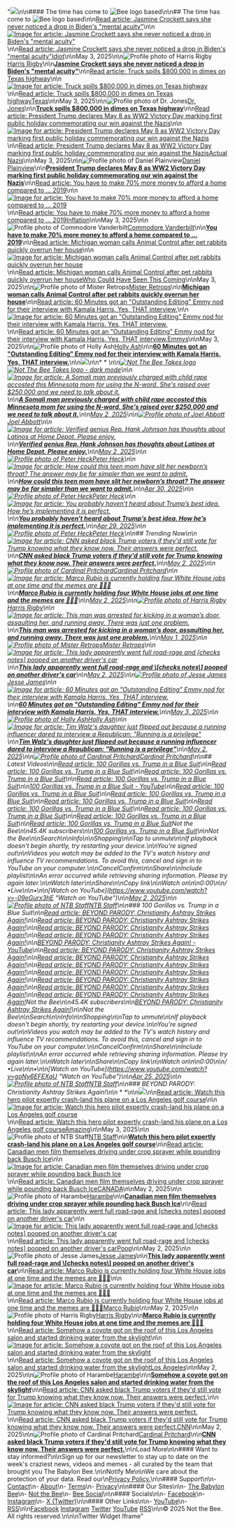 "![](https://media.notthebee.com/ads/Ads-680a76766720b680a76766720c.png)\n\n#### The time has come to ![Bee logo](https://notthebee.com/img/big-bee-white.png) based\n\n## The time has come to ![Bee logo](https://notthebee.com/img/big-bee-white.png) based\n\n[Read article: Jasmine Crockett says she never noticed a drop in Biden's \"mental acuity\"](https://notthebee.com/article/jasmine-crockett-says-she-never-noticed-a-drop-in-bidens-mental-acuity)\n\n[![Image for article: Jasmine Crockett says she never noticed a drop in Biden's \"mental acuity\"](https://media.notthebee.com/articles/6814e84858d6b6814e84858d6c.jpg)](https://notthebee.com/article/jasmine-crockett-says-she-never-noticed-a-drop-in-bidens-mental-acuity)\n\n[Read article: Jasmine Crockett says she never noticed a drop in Biden's \"mental acuity\"](https://notthebee.com/article/jasmine-crockett-says-she-never-noticed-a-drop-in-bidens-mental-acuity)[Idiot](https://notthebee.com/category/idiot)\n\nMay 3, 2025\n\n![Profile photo of Harris Rigby](https://media.notthebee.com/avatars/Avatar-659c1edde8303.jpg)[Harris Rigby](https://notthebee.com/articles/HarrisRigby)\n\n[**Jasmine Crockett says she never noticed a drop in Biden's \"mental acuity\"**](https://notthebee.com/article/jasmine-crockett-says-she-never-noticed-a-drop-in-bidens-mental-acuity)\n\n[Read article: Truck spills $800,000 in dimes on Texas highway](https://notthebee.com/article/truck-accident-spills-800000-in-dimes-on-a-texas-highway)\n\n[![Image for article: Truck spills $800,000 in dimes on Texas highway](https://media.notthebee.com/articles/68144742675e868144742675e9.jpg)](https://notthebee.com/article/truck-accident-spills-800000-in-dimes-on-a-texas-highway)\n\n[Read article: Truck spills $800,000 in dimes on Texas highway](https://notthebee.com/article/truck-accident-spills-800000-in-dimes-on-a-texas-highway)[Texas](https://notthebee.com/category/texas)\n\nMay 3, 2025\n\n![Profile photo of Dr. Jones](https://media.notthebee.com/avatars/Avatar-679254764943d.jpg)[Dr. Jones](https://notthebee.com/articles/timinkc)\n\n[**Truck spills $800,000 in dimes on Texas highway**](https://notthebee.com/article/truck-accident-spills-800000-in-dimes-on-a-texas-highway)\n\n[Read article: President Trump declares May 8 as WW2 Victory Day marking first public holiday commemorating our win against the Nazis](https://notthebee.com/article/president-trump-declares-may-8-as-ww2-victory-day-marking-first-public-holiday-commemorating-ww2)\n\n[![Image for article: President Trump declares May 8 as WW2 Victory Day marking first public holiday commemorating our win against the Nazis](https://media.notthebee.com/articles/6814cdffca5c26814cdffca5c3.jpg)](https://notthebee.com/article/president-trump-declares-may-8-as-ww2-victory-day-marking-first-public-holiday-commemorating-ww2)\n\n[Read article: President Trump declares May 8 as WW2 Victory Day marking first public holiday commemorating our win against the Nazis](https://notthebee.com/article/president-trump-declares-may-8-as-ww2-victory-day-marking-first-public-holiday-commemorating-ww2)[Actual Nazis](https://notthebee.com/category/actual-nazis)\n\nMay 3, 2025\n\n![Profile photo of Daniel Plainview](https://media.notthebee.com/avatars/Avatar-640b332471b49.jpg)[Daniel Plainview](https://notthebee.com/articles/DanielPlainview)\n\n[**President Trump declares May 8 as WW2 Victory Day marking first public holiday commemorating our win against the Nazis**](https://notthebee.com/article/president-trump-declares-may-8-as-ww2-victory-day-marking-first-public-holiday-commemorating-ww2)\n\n[Read article: You have to make 70% more money to afford a home compared to ... 2019](https://notthebee.com/article/you-have-to-make-70-more-money-to-afford-a-home-now-compared-to--2019)\n\n[![Image for article: You have to make 70% more money to afford a home compared to ... 2019](https://media.notthebee.com/articles/6815202d1a7c76815202d1a7c8.jpg)](https://notthebee.com/article/you-have-to-make-70-more-money-to-afford-a-home-now-compared-to--2019)\n\n[Read article: You have to make 70% more money to afford a home compared to ... 2019](https://notthebee.com/article/you-have-to-make-70-more-money-to-afford-a-home-now-compared-to--2019)[Inflation](https://notthebee.com/category/inflation)\n\nMay 3, 2025\n\n![Profile photo of Commodore Vanderbilt](https://media.notthebee.com/avatars/Avatar-5ff336c157856.jpg)[Commodore Vanderbilt](https://notthebee.com/articles/CommodoreVanderbilt)\n\n[**You have to make 70% more money to afford a home compared to ... 2019**](https://notthebee.com/article/you-have-to-make-70-more-money-to-afford-a-home-now-compared-to--2019)\n\n[Read article: Michigan woman calls Animal Control after pet rabbits quickly overrun her house](https://notthebee.com/article/michigan-woman-calls-animal-control-for-help-when-the-pet-rabbits-she-got-her-kids-quickly-overran-her-house)\n\n[![Image for article: Michigan woman calls Animal Control after pet rabbits quickly overrun her house](https://media.notthebee.com/articles/68152b8e6cd7968152b8e6cd7a.jpg)](https://notthebee.com/article/michigan-woman-calls-animal-control-for-help-when-the-pet-rabbits-she-got-her-kids-quickly-overran-her-house)\n\n[Read article: Michigan woman calls Animal Control after pet rabbits quickly overrun her house](https://notthebee.com/article/michigan-woman-calls-animal-control-for-help-when-the-pet-rabbits-she-got-her-kids-quickly-overran-her-house)[Who Could Have Seen This Coming](https://notthebee.com/category/who-could-have-seen-this-coming)\n\nMay 3, 2025\n\n![Profile photo of Mister Retrops](https://media.notthebee.com/avatars/Avatar-658ba5127cda1.jpg)[Mister Retrops](https://notthebee.com/articles/Retrops)\n\n[**Michigan woman calls Animal Control after pet rabbits quickly overrun her house**](https://notthebee.com/article/michigan-woman-calls-animal-control-for-help-when-the-pet-rabbits-she-got-her-kids-quickly-overran-her-house)\n\n[Read article: 60 Minutes got an \"Outstanding Editing\" Emmy nod for their interview with Kamala Harris. Yes, THAT interview.](https://notthebee.com/article/60-minutes-received-an-outstanding-editing-emmy-nomination-for-their-interview-with-kamala-harris-yes-that-interview)\n\n[![Image for article: 60 Minutes got an \"Outstanding Editing\" Emmy nod for their interview with Kamala Harris. Yes, THAT interview.](https://media.notthebee.com/articles/681602c66bdb6681602c66bdb7.jpg)](https://notthebee.com/article/60-minutes-received-an-outstanding-editing-emmy-nomination-for-their-interview-with-kamala-harris-yes-that-interview)\n\n[Read article: 60 Minutes got an \"Outstanding Editing\" Emmy nod for their interview with Kamala Harris. Yes, THAT interview.](https://notthebee.com/article/60-minutes-received-an-outstanding-editing-emmy-nomination-for-their-interview-with-kamala-harris-yes-that-interview)[Emmys](https://notthebee.com/category/emmys)\n\nMay 3, 2025\n\n![Profile photo of Holly Ash](https://media.notthebee.com/avatars/Avatar-6076e7b5d531c.jpg)[Holly Ash](https://notthebee.com/articles/HollyAsh)\n\n[**60 Minutes got an \"Outstanding Editing\" Emmy nod for their interview with Kamala Harris. Yes, THAT interview.**](https://notthebee.com/article/60-minutes-received-an-outstanding-editing-emmy-nomination-for-their-interview-with-kamala-harris-yes-that-interview)\n\n![](https://media.notthebee.com/ads/Ads-680a76cb7ca36680a76cb7ca37.png)\n\n* * *\n\n[![Not The Bee Takes logo](https://notthebee.com/img/ntb-takes.png)![Not The Bee Takes logo - dark mode](https://notthebee.com/img/ntb-takes-dark.png)](https://notthebee.com/takes)\n\n[![Image for article: A Somali man previously charged with child rape accosted this Minnesota mom for using the N-word. She's raised over $250,000 and we need to talk about it.](https://media.notthebee.com/articles/6814eaae65b016814eaae65b02.jpg)](https://notthebee.com/takes/the-mom-who-used-the-hard-r-has-raised-hundreds-of-thousands-of-dollars)\n\n[**A Somali man previously charged with child rape accosted this Minnesota mom for using the N-word. She's raised over $250,000 and we need to talk about it.**](https://notthebee.com/takes/the-mom-who-used-the-hard-r-has-raised-hundreds-of-thousands-of-dollars)\n\n[May 2, 2025](https://notthebee.com/takes/the-mom-who-used-the-hard-r-has-raised-hundreds-of-thousands-of-dollars)\n\n[![Profile photo of Joel Abbott](https://media.babylonbee.com/avatars/Avatar-6571bcf220552.jpg)](https://notthebee.com/takes/the-mom-who-used-the-hard-r-has-raised-hundreds-of-thousands-of-dollars)[Joel Abbott](https://notthebee.com/authorTakes/JoelAbbott)\n\n[![Image for article: Verified genius Rep. Hank Johnson has thoughts about Latinos at Home Depot. Please enjoy.](https://media.notthebee.com/articles/6814b2bbdde6f6814b2bbdde70.jpg)](https://notthebee.com/takes/representative-hank-johnson-strikes-again)\n\n[**Verified genius Rep. Hank Johnson has thoughts about Latinos at Home Depot. Please enjoy.**](https://notthebee.com/takes/representative-hank-johnson-strikes-again)\n\n[May 2, 2025](https://notthebee.com/takes/representative-hank-johnson-strikes-again)\n\n[![Profile photo of Peter Heck](https://media.notthebee.com/avatars/Avatar-60916049e8b30.jpg)](https://notthebee.com/takes/representative-hank-johnson-strikes-again)[Peter Heck](https://notthebee.com/authorTakes/PeterHeck)\n\n[![Image for article: How could this teen mom have slit her newborn’s throat? The answer may be far simpler than we want to admit.](https://media.notthebee.com/articles/6812485a3a6cd6812485a3a6ce.jpg)](https://notthebee.com/takes/how-could-this-teen-mom-have-slit-her-newborns-throat-the-answer-may-be-far-simpler-than-we-want-to-admit)\n\n[**How could this teen mom have slit her newborn’s throat? The answer may be far simpler than we want to admit.**](https://notthebee.com/takes/how-could-this-teen-mom-have-slit-her-newborns-throat-the-answer-may-be-far-simpler-than-we-want-to-admit)\n\n[Apr 30, 2025](https://notthebee.com/takes/how-could-this-teen-mom-have-slit-her-newborns-throat-the-answer-may-be-far-simpler-than-we-want-to-admit)\n\n[![Profile photo of Peter Heck](https://media.notthebee.com/avatars/Avatar-60916049e8b30.jpg)](https://notthebee.com/takes/how-could-this-teen-mom-have-slit-her-newborns-throat-the-answer-may-be-far-simpler-than-we-want-to-admit)[Peter Heck](https://notthebee.com/authorTakes/PeterHeck)\n\n[![Image for article: You probably haven't heard about Trump’s best idea. How he’s implementing it is perfect.](https://media.notthebee.com/articles/6810def0c51e46810def0c51e5.jpg)](https://notthebee.com/takes/this-may-be-trumps-best-idea-how-hes-implementing-it-is-perfect)\n\n[**You probably haven't heard about Trump’s best idea. How he’s implementing it is perfect.**](https://notthebee.com/takes/this-may-be-trumps-best-idea-how-hes-implementing-it-is-perfect)\n\n[Apr 29, 2025](https://notthebee.com/takes/this-may-be-trumps-best-idea-how-hes-implementing-it-is-perfect)\n\n[![Profile photo of Peter Heck](https://media.notthebee.com/avatars/Avatar-60916049e8b30.jpg)](https://notthebee.com/takes/this-may-be-trumps-best-idea-how-hes-implementing-it-is-perfect)[Peter Heck](https://notthebee.com/authorTakes/PeterHeck)\n\n## Trending Now\n\n[![Image for article: CNN asked black Trump voters if they'd still vote for Trump knowing what they know now. Their answers were perfect.](https://media.notthebee.com/articles/6814ffcec24f06814ffcec24f1.jpg)](https://notthebee.com/article/cnn-asked-black-trump-supporters-if-theyd-still-vote-for-trump-knowing-what-they-know-now-their-answers-were-perfect)\n\n[**CNN asked black Trump voters if they'd still vote for Trump knowing what they know now. Their answers were perfect.**](https://notthebee.com/article/cnn-asked-black-trump-supporters-if-theyd-still-vote-for-trump-knowing-what-they-know-now-their-answers-were-perfect)\n\n[May 2, 2025](https://notthebee.com/article/cnn-asked-black-trump-supporters-if-theyd-still-vote-for-trump-knowing-what-they-know-now-their-answers-were-perfect)\n\n[![Profile photo of Cardinal Pritchard](https://media.notthebee.com/avatars/Avatar-63a3284cbf3ed.jpg)](https://notthebee.com/article/cnn-asked-black-trump-supporters-if-theyd-still-vote-for-trump-knowing-what-they-know-now-their-answers-were-perfect)[Cardinal Pritchard](https://notthebee.com/articles/CardinalPritchard)\n\n[![Image for article: Marco Rubio is currently holding four White House jobs at one time and the memes are 👨‍🍳🤌](https://media.notthebee.com/articles/6814fae119a566814fae119a57.jpg)](https://notthebee.com/article/marco-rubio-is-currently-holding-four-white-house-jobs-at-one-time)\n\n[**Marco Rubio is currently holding four White House jobs at one time and the memes are 👨‍🍳🤌**](https://notthebee.com/article/marco-rubio-is-currently-holding-four-white-house-jobs-at-one-time)\n\n[May 2, 2025](https://notthebee.com/article/marco-rubio-is-currently-holding-four-white-house-jobs-at-one-time)\n\n[![Profile photo of Harris Rigby](https://media.notthebee.com/avatars/Avatar-659c1edde8303.jpg)](https://notthebee.com/article/marco-rubio-is-currently-holding-four-white-house-jobs-at-one-time)[Harris Rigby](https://notthebee.com/articles/HarrisRigby)\n\n[![Image for article: This man was arrested for kicking in a woman’s door, assaulting her, and running away. There was just one problem.](https://media.notthebee.com/articles/6812cec214e696812cec214e6a.jpg)](https://notthebee.com/article/police-arrested-this-man-for-kicking-in-a-womans-door-and-assaulting-her-there-was-just-one-little-problem)\n\n[**This man was arrested for kicking in a woman’s door, assaulting her, and running away. There was just one problem.**](https://notthebee.com/article/police-arrested-this-man-for-kicking-in-a-womans-door-and-assaulting-her-there-was-just-one-little-problem)\n\n[May 1, 2025](https://notthebee.com/article/police-arrested-this-man-for-kicking-in-a-womans-door-and-assaulting-her-there-was-just-one-little-problem)\n\n[![Profile photo of Mister Retrops](https://media.notthebee.com/avatars/Avatar-658ba5127cda1.jpg)](https://notthebee.com/article/police-arrested-this-man-for-kicking-in-a-womans-door-and-assaulting-her-there-was-just-one-little-problem)[Mister Retrops](https://notthebee.com/articles/Retrops)\n\n[![Image for article: This lady apparently went full road-rage and [checks notes] pooped on another driver's car](https://media.notthebee.com/articles/68151262d221568151262d2216.jpg)](https://notthebee.com/article/this-lady-got-so-upset-during-a-road-rage-she-pooped-on-the-other-cars-hood)\n\n[**This lady apparently went full road-rage and \\[checks notes\\] pooped on another driver's car**](https://notthebee.com/article/this-lady-got-so-upset-during-a-road-rage-she-pooped-on-the-other-cars-hood)\n\n[May 2, 2025](https://notthebee.com/article/this-lady-got-so-upset-during-a-road-rage-she-pooped-on-the-other-cars-hood)\n\n[![Profile photo of Jesse James](https://media.notthebee.com/avatars/Avatar-60cef5c5ef841.jpg)](https://notthebee.com/article/this-lady-got-so-upset-during-a-road-rage-she-pooped-on-the-other-cars-hood)[Jesse James](https://notthebee.com/articles/JesseJames)\n\n[![Image for article: 60 Minutes got an \"Outstanding Editing\" Emmy nod for their interview with Kamala Harris. Yes, THAT interview.](https://media.notthebee.com/articles/681602c66bdb6681602c66bdb7.jpg)](https://notthebee.com/article/60-minutes-received-an-outstanding-editing-emmy-nomination-for-their-interview-with-kamala-harris-yes-that-interview)\n\n[**60 Minutes got an \"Outstanding Editing\" Emmy nod for their interview with Kamala Harris. Yes, THAT interview.**](https://notthebee.com/article/60-minutes-received-an-outstanding-editing-emmy-nomination-for-their-interview-with-kamala-harris-yes-that-interview)\n\n[May 3, 2025](https://notthebee.com/article/60-minutes-received-an-outstanding-editing-emmy-nomination-for-their-interview-with-kamala-harris-yes-that-interview)\n\n[![Profile photo of Holly Ash](https://media.notthebee.com/avatars/Avatar-6076e7b5d531c.jpg)](https://notthebee.com/article/60-minutes-received-an-outstanding-editing-emmy-nomination-for-their-interview-with-kamala-harris-yes-that-interview)[Holly Ash](https://notthebee.com/articles/HollyAsh)\n\n[![Image for article: Tim Walz's daughter just flipped out because a running influencer dared to interview a Republican: \"Running is a privilege\"](https://media.notthebee.com/articles/6814d202ad0a96814d202ad0aa.jpg)](https://notthebee.com/article/a-running-influencer-was-invited-to-the-white-house-and-then-tim-walzs-daughter-went-on-a-tiktok-rant-about-how-running-is-a-privilege)\n\n[**Tim Walz's daughter just flipped out because a running influencer dared to interview a Republican: \"Running is a privilege\"**](https://notthebee.com/article/a-running-influencer-was-invited-to-the-white-house-and-then-tim-walzs-daughter-went-on-a-tiktok-rant-about-how-running-is-a-privilege)\n\n[May 2, 2025](https://notthebee.com/article/a-running-influencer-was-invited-to-the-white-house-and-then-tim-walzs-daughter-went-on-a-tiktok-rant-about-how-running-is-a-privilege)\n\n[![Profile photo of Cardinal Pritchard](https://media.notthebee.com/avatars/Avatar-63a3284cbf3ed.jpg)](https://notthebee.com/article/a-running-influencer-was-invited-to-the-white-house-and-then-tim-walzs-daughter-went-on-a-tiktok-rant-about-how-running-is-a-privilege)[Cardinal Pritchard](https://notthebee.com/articles/CardinalPritchard)\n\n## Latest Videos\n\n[Read article: 100 Gorillas vs. Trump in a Blue Suit](https://notthebee.com/video/100-gorillas-vs-trump-in-a-blue-suit)\n\n[Read article: 100 Gorillas vs. Trump in a Blue Suit](https://notthebee.com/video/100-gorillas-vs-trump-in-a-blue-suit)\n\n[Read article: 100 Gorillas vs. Trump in a Blue Suit](https://notthebee.com/video/100-gorillas-vs-trump-in-a-blue-suit)\n\n[Read article: 100 Gorillas vs. Trump in a Blue Suit](https://notthebee.com/video/100-gorillas-vs-trump-in-a-blue-suit)\n\n[100 Gorillas vs. Trump in a Blue Suit - YouTube](https://notthebee.com/video/100-gorillas-vs-trump-in-a-blue-suit)\n\n[Read article: 100 Gorillas vs. Trump in a Blue Suit](https://notthebee.com/video/100-gorillas-vs-trump-in-a-blue-suit)\n\n[Read article: 100 Gorillas vs. Trump in a Blue Suit](https://notthebee.com/video/100-gorillas-vs-trump-in-a-blue-suit)\n\n[Read article: 100 Gorillas vs. Trump in a Blue Suit](https://notthebee.com/video/100-gorillas-vs-trump-in-a-blue-suit)\n\n[Read article: 100 Gorillas vs. Trump in a Blue Suit](https://notthebee.com/video/100-gorillas-vs-trump-in-a-blue-suit)\n\n[Read article: 100 Gorillas vs. Trump in a Blue Suit](https://notthebee.com/video/100-gorillas-vs-trump-in-a-blue-suit)\n\n[Read article: 100 Gorillas vs. Trump in a Blue Suit](https://notthebee.com/video/100-gorillas-vs-trump-in-a-blue-suit)\n\n[Read article: 100 Gorillas vs. Trump in a Blue Suit](https://notthebee.com/video/100-gorillas-vs-trump-in-a-blue-suit)Not the Bee\n\n45.4K subscribers\n\n[100 Gorillas vs. Trump in a Blue Suit](https://www.youtube.com/watch?v=-09eGurx3hE)\n\nNot the Bee\n\nSearch\n\nInfo\n\nShopping\n\nTap to unmute\n\nIf playback doesn't begin shortly, try restarting your device.\n\nYou're signed out\n\nVideos you watch may be added to the TV's watch history and influence TV recommendations. To avoid this, cancel and sign in to YouTube on your computer.\n\nCancelConfirm\n\nShare\n\nInclude playlist\n\nAn error occurred while retrieving sharing information. Please try again later.\n\nWatch later\n\nShare\n\nCopy link\n\nWatch on\n\n0:00\n\n/ •Live\n\n•\n\n[Watch on YouTube](https://www.youtube.com/watch?v=-09eGurx3hE \"Watch on YouTube\")\n\n[May 2, 2025](https://notthebee.com/video/100-gorillas-vs-trump-in-a-blue-suit)\n\n[![Profile photo of NTB Staff](https://media.notthebee.com/avatars/Avatar-5f5254212b845.jpg)](https://notthebee.com/video/100-gorillas-vs-trump-in-a-blue-suit)[NTB Staff](https://notthebee.com/articles/ntbstaff)\n\n### 100 Gorillas vs. Trump in a Blue Suit\n\n[Read article: BEYOND PARODY: Christianity Ashtray Strikes Again!](https://notthebee.com/video/beyond-parody-christianity-ashtray-strikes-again)\n\n[Read article: BEYOND PARODY: Christianity Ashtray Strikes Again!](https://notthebee.com/video/beyond-parody-christianity-ashtray-strikes-again)\n\n[Read article: BEYOND PARODY: Christianity Ashtray Strikes Again!](https://notthebee.com/video/beyond-parody-christianity-ashtray-strikes-again)\n\n[Read article: BEYOND PARODY: Christianity Ashtray Strikes Again!](https://notthebee.com/video/beyond-parody-christianity-ashtray-strikes-again)\n\n[BEYOND PARODY: Christianity Ashtray Strikes Again! - YouTube](https://notthebee.com/video/beyond-parody-christianity-ashtray-strikes-again)\n\n[Read article: BEYOND PARODY: Christianity Ashtray Strikes Again!](https://notthebee.com/video/beyond-parody-christianity-ashtray-strikes-again)\n\n[Read article: BEYOND PARODY: Christianity Ashtray Strikes Again!](https://notthebee.com/video/beyond-parody-christianity-ashtray-strikes-again)\n\n[Read article: BEYOND PARODY: Christianity Ashtray Strikes Again!](https://notthebee.com/video/beyond-parody-christianity-ashtray-strikes-again)\n\n[Read article: BEYOND PARODY: Christianity Ashtray Strikes Again!](https://notthebee.com/video/beyond-parody-christianity-ashtray-strikes-again)\n\n[Read article: BEYOND PARODY: Christianity Ashtray Strikes Again!](https://notthebee.com/video/beyond-parody-christianity-ashtray-strikes-again)\n\n[Read article: BEYOND PARODY: Christianity Ashtray Strikes Again!](https://notthebee.com/video/beyond-parody-christianity-ashtray-strikes-again)\n\n[Read article: BEYOND PARODY: Christianity Ashtray Strikes Again!](https://notthebee.com/video/beyond-parody-christianity-ashtray-strikes-again)Not the Bee\n\n45.4K subscribers\n\n[BEYOND PARODY: Christianity Ashtray Strikes Again!](https://www.youtube.com/watch?v=goNy6EFEXaU)\n\nNot the Bee\n\nSearch\n\nInfo\n\nShopping\n\nTap to unmute\n\nIf playback doesn't begin shortly, try restarting your device.\n\nYou're signed out\n\nVideos you watch may be added to the TV's watch history and influence TV recommendations. To avoid this, cancel and sign in to YouTube on your computer.\n\nCancelConfirm\n\nShare\n\nInclude playlist\n\nAn error occurred while retrieving sharing information. Please try again later.\n\nWatch later\n\nShare\n\nCopy link\n\nWatch on\n\n0:00\n\n/ •Live\n\n•\n\n[Watch on YouTube](https://www.youtube.com/watch?v=goNy6EFEXaU \"Watch on YouTube\")\n\n[Apr 25, 2025](https://notthebee.com/video/beyond-parody-christianity-ashtray-strikes-again)\n\n[![Profile photo of NTB Staff](https://media.notthebee.com/avatars/Avatar-5f5254212b845.jpg)](https://notthebee.com/video/beyond-parody-christianity-ashtray-strikes-again)[NTB Staff](https://notthebee.com/articles/ntbstaff)\n\n### BEYOND PARODY: Christianity Ashtray Strikes Again!\n\n* * *\n\n![](https://media.notthebee.com/ads/Ads-680a76cb7ca36680a76cb7ca37.png)\n\n[Read article: Watch this hero pilot expertly crash-land his plane on a Los Angeles golf course](https://notthebee.com/article/watch-this-hero-pilot-expertly-crash-land-his-plane-on-a-los-angeles-golf-course)\n\n[![Image for article: Watch this hero pilot expertly crash-land his plane on a Los Angeles golf course](https://media.notthebee.com/articles/6815f544e7adc6815f544e7add.jpg)](https://notthebee.com/article/watch-this-hero-pilot-expertly-crash-land-his-plane-on-a-los-angeles-golf-course)\n\n[Read article: Watch this hero pilot expertly crash-land his plane on a Los Angeles golf course](https://notthebee.com/article/watch-this-hero-pilot-expertly-crash-land-his-plane-on-a-los-angeles-golf-course)[Amazing](https://notthebee.com/category/amazing)\n\nMay 3, 2025\n\n![Profile photo of NTB Staff](https://media.notthebee.com/avatars/Avatar-5f5254212b845.jpg)[NTB Staff](https://notthebee.com/articles/ntbstaff)\n\n[**Watch this hero pilot expertly crash-land his plane on a Los Angeles golf course**](https://notthebee.com/article/watch-this-hero-pilot-expertly-crash-land-his-plane-on-a-los-angeles-golf-course)\n\n[Read article: Canadian men film themselves driving under crop sprayer while pounding back Busch Ice](https://notthebee.com/article/canada-man-drives-under-moving-crop-sprayer-while-drinking-a-beer)\n\n[![Image for article: Canadian men film themselves driving under crop sprayer while pounding back Busch Ice](https://media.notthebee.com/articles/6815234c3497d6815234c3497e.jpg)](https://notthebee.com/article/canada-man-drives-under-moving-crop-sprayer-while-drinking-a-beer)\n\n[Read article: Canadian men film themselves driving under crop sprayer while pounding back Busch Ice](https://notthebee.com/article/canada-man-drives-under-moving-crop-sprayer-while-drinking-a-beer)[CANADA](https://notthebee.com/category/canada)\n\nMay 2, 2025\n\n![Profile photo of Harambe](https://media.notthebee.com/avatars/Avatar-618fc9d0de57d.jpg)[Harambe](https://notthebee.com/articles/Harambe)\n\n[**Canadian men film themselves driving under crop sprayer while pounding back Busch Ice**](https://notthebee.com/article/canada-man-drives-under-moving-crop-sprayer-while-drinking-a-beer)\n\n[Read article: This lady apparently went full road-rage and [checks notes] pooped on another driver's car](https://notthebee.com/article/this-lady-got-so-upset-during-a-road-rage-she-pooped-on-the-other-cars-hood)\n\n[![Image for article: This lady apparently went full road-rage and [checks notes] pooped on another driver's car](https://media.notthebee.com/articles/68151262d221568151262d2216.jpg)](https://notthebee.com/article/this-lady-got-so-upset-during-a-road-rage-she-pooped-on-the-other-cars-hood)\n\n[Read article: This lady apparently went full road-rage and [checks notes] pooped on another driver's car](https://notthebee.com/article/this-lady-got-so-upset-during-a-road-rage-she-pooped-on-the-other-cars-hood)[Poop](https://notthebee.com/category/poop)\n\nMay 2, 2025\n\n![Profile photo of Jesse James](https://media.notthebee.com/avatars/Avatar-60cef5c5ef841.jpg)[Jesse James](https://notthebee.com/articles/JesseJames)\n\n[**This lady apparently went full road-rage and \\[checks notes\\] pooped on another driver's car**](https://notthebee.com/article/this-lady-got-so-upset-during-a-road-rage-she-pooped-on-the-other-cars-hood)\n\n[Read article: Marco Rubio is currently holding four White House jobs at one time and the memes are 👨‍🍳🤌](https://notthebee.com/article/marco-rubio-is-currently-holding-four-white-house-jobs-at-one-time)\n\n[![Image for article: Marco Rubio is currently holding four White House jobs at one time and the memes are 👨‍🍳🤌](https://media.notthebee.com/articles/6814fae119a566814fae119a57.jpg)](https://notthebee.com/article/marco-rubio-is-currently-holding-four-white-house-jobs-at-one-time)\n\n[Read article: Marco Rubio is currently holding four White House jobs at one time and the memes are 👨‍🍳🤌](https://notthebee.com/article/marco-rubio-is-currently-holding-four-white-house-jobs-at-one-time)[Marco Rubio](https://notthebee.com/category/marco-rubio)\n\nMay 2, 2025\n\n![Profile photo of Harris Rigby](https://media.notthebee.com/avatars/Avatar-659c1edde8303.jpg)[Harris Rigby](https://notthebee.com/articles/HarrisRigby)\n\n[**Marco Rubio is currently holding four White House jobs at one time and the memes are 👨‍🍳🤌**](https://notthebee.com/article/marco-rubio-is-currently-holding-four-white-house-jobs-at-one-time)\n\n[Read article: Somehow a coyote got on the roof of this Los Angeles salon and started drinking water from the skylight](https://notthebee.com/article/somehow-a-coyote-got-on-the-roof-of-this-los-angeles-salon-and-started-drinking-water-from-the-skylight)\n\n[![Image for article: Somehow a coyote got on the roof of this Los Angeles salon and started drinking water from the skylight](https://media.notthebee.com/articles/68150a3dc746a68150a3dc746b.jpg)](https://notthebee.com/article/somehow-a-coyote-got-on-the-roof-of-this-los-angeles-salon-and-started-drinking-water-from-the-skylight)\n\n[Read article: Somehow a coyote got on the roof of this Los Angeles salon and started drinking water from the skylight](https://notthebee.com/article/somehow-a-coyote-got-on-the-roof-of-this-los-angeles-salon-and-started-drinking-water-from-the-skylight)[Los Angeles](https://notthebee.com/category/los-angeles)\n\nMay 2, 2025\n\n![Profile photo of Harambe](https://media.notthebee.com/avatars/Avatar-618fc9d0de57d.jpg)[Harambe](https://notthebee.com/articles/Harambe)\n\n[**Somehow a coyote got on the roof of this Los Angeles salon and started drinking water from the skylight**](https://notthebee.com/article/somehow-a-coyote-got-on-the-roof-of-this-los-angeles-salon-and-started-drinking-water-from-the-skylight)\n\n[Read article: CNN asked black Trump voters if they'd still vote for Trump knowing what they know now. Their answers were perfect.](https://notthebee.com/article/cnn-asked-black-trump-supporters-if-theyd-still-vote-for-trump-knowing-what-they-know-now-their-answers-were-perfect)\n\n[![Image for article: CNN asked black Trump voters if they'd still vote for Trump knowing what they know now. Their answers were perfect.](https://media.notthebee.com/articles/6814ffcec24f06814ffcec24f1.jpg)](https://notthebee.com/article/cnn-asked-black-trump-supporters-if-theyd-still-vote-for-trump-knowing-what-they-know-now-their-answers-were-perfect)\n\n[Read article: CNN asked black Trump voters if they'd still vote for Trump knowing what they know now. Their answers were perfect.](https://notthebee.com/article/cnn-asked-black-trump-supporters-if-theyd-still-vote-for-trump-knowing-what-they-know-now-their-answers-were-perfect)[CNN](https://notthebee.com/category/cnn)\n\nMay 2, 2025\n\n![Profile photo of Cardinal Pritchard](https://media.notthebee.com/avatars/Avatar-63a3284cbf3ed.jpg)[Cardinal Pritchard](https://notthebee.com/articles/CardinalPritchard)\n\n[**CNN asked black Trump voters if they'd still vote for Trump knowing what they know now. Their answers were perfect.**](https://notthebee.com/article/cnn-asked-black-trump-supporters-if-theyd-still-vote-for-trump-knowing-what-they-know-now-their-answers-were-perfect)\n\nLoad More\n\n#### Want to stay informed?\n\nSign up for our newsletter to stay up to date on the week's craziest news, videos and memes - all curated by the team that brought you The Babylon Bee.\n\nNotify Me\n\nWe care about the protection of your data. Read our\n[Privacy Policy.](https://notthebee.com/privacy)\n\n#### Support\n\n- [Contact](https://notthebee.com/contact)\n- [About](https://notthebee.com/article/welcome-to-not-the-bee)\n- [Terms](https://notthebee.com/terms)\n- [Privacy](https://notthebee.com/privacy)\n\n#### Our Sites\n\n- [The Babylon Bee](https://babylonbee.com/)\n- [Not the Bee](https://notthebee.com/)\n- [Bee Social](https://beesocial.com/)\n\n#### Socials\n\n- [Facebook](https://www.facebook.com/ItsNotTheBee)\n- [Instagram](https://www.instagram.com/itsnotthebee/)\n- [X (Twitter)](https://twitter.com/Not_the_Bee)\n\n#### Other Links\n\n- [YouTube](https://www.youtube.com/channel/UCMppoR1vQWcKXOVw1Pwoj7A)\n- [RSS](https://notthebee.com/feed)\n\n[Facebook](https://www.facebook.com/ItsNotTheBee) [Instagram](https://www.instagram.com/itsnotthebee/) [Twitter](https://twitter.com/Not_the_Bee) [YouTube](https://www.youtube.com/channel/UCMppoR1vQWcKXOVw1Pwoj7A) [RSS](https://notthebee.com/feed)\n\n© 2025 Not the Bee. All rights reserved.\n\n\nTwitter Widget Iframe"